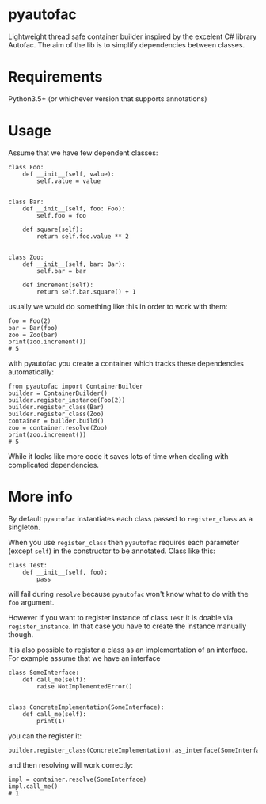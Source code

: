 pyautofac
=========

Lightweight thread safe container builder inspired by the excelent C#
library Autofac. The aim of the lib is to simplify dependencies between
classes.

Requirements
============

Python3.5+ (or whichever version that supports annotations)

Usage
=====

Assume that we have few dependent classes:

```
class Foo:
    def __init__(self, value):
        self.value = value


class Bar:
    def __init__(self, foo: Foo):
        self.foo = foo

    def square(self):
        return self.foo.value ** 2


class Zoo:
    def __init__(self, bar: Bar):
        self.bar = bar

    def increment(self):
        return self.bar.square() + 1
```

usually we would do something like this in order to work with them:

```
foo = Foo(2)
bar = Bar(foo)
zoo = Zoo(bar)
print(zoo.increment())
# 5
```

with pyautofac you create a container which tracks these dependencies
automatically:

```
from pyautofac import ContainerBuilder
builder = ContainerBuilder()
builder.register_instance(Foo(2))
builder.register_class(Bar)
builder.register_class(Zoo)
container = builder.build()
zoo = container.resolve(Zoo)
print(zoo.increment())
# 5
```

While it looks like more code it saves lots of time when dealing with
complicated dependencies.

More info
=========

By default `pyautofac` instantiates each class passed to `register_class`
as a singleton.


When you use `register_class` then `pyautofac` requires each
parameter (except `self`) in the constructor to be annotated. Class like this:

```
class Test:
    def __init__(self, foo):
        pass
```

will fail during `resolve` because `pyautofac` won't know what to
do with the `foo` argument. 

However if you want to register instance of class `Test` it is doable
via `register_instance`. In that case you have to create the instance
manually though.

It is also possible to register a class as an implementation of an interface.
For example assume that we have an interface

```
class SomeInterface:
    def call_me(self):
        raise NotImplementedError()


class ConcreteImplementation(SomeInterface):
    def call_me(self):
        print(1)
```

you can the register it:

```
builder.register_class(ConcreteImplementation).as_interface(SomeInterface)
```

and then resolving will work correctly:

```
impl = container.resolve(SomeInterface)
impl.call_me()
# 1
```
